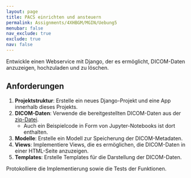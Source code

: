 ```yaml
---
layout: page
title: PACS einrichten und ansteuern
permalink: Assignments/4XHBGM/MGIN/Uebung5
menubar: false
nav_exclude: true
exclude: true
nav: false
---
```


Entwickle einen Webservice mit Django, der es ermöglicht, DICOM-Daten anzuzeigen, hochzuladen und zu löschen. 

## Anforderungen
1. **Projektstruktur**: Erstelle ein neues Django-Projekt und eine App innerhalb dieses Projekts.
2. **DICOM-Daten**: Verwende die bereitgestellten DICOM-Daten aus der [zip-Datei](Assignments/4XHBGM/MGIN/PACS.zip).
    - Auch ein Beispielcode in Form von Jupyter-Notebooks ist dort enthalten.
3. **Modelle**: Erstelle ein Modell zur Speicherung der DICOM-Metadaten.
4. **Views**: Implementiere Views, die es ermöglichen, die DICOM-Daten in einer HTML-Seite anzuzeigen.
5. **Templates**: Erstelle Templates für die Darstellung der DICOM-Daten.

Protokolliere die Implementierung sowie die Tests der Funktionen. 